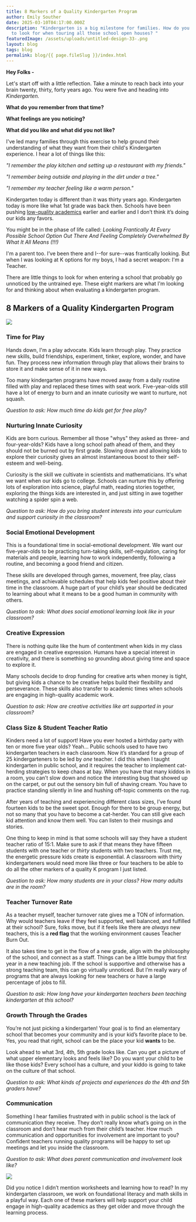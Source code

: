 ```yaml
---
title: 8 Markers of a Quality Kindergarten Program
author: Emily Souther
date: 2025-03-10T04:17:00.000Z
description: "Kindergarten is a big milestone for families. How do you know what
  to look for when touring all those school open houses? "
featuredImage: /assets/uploads/untitled-design-33-.png
layout: blog
tags: blog
permalink: blog/{{ page.fileSlug }}/index.html
---
```


**Hey Folks -**

Let's start off with a little reflection. Take a minute to reach back into your brain twenty, thirty, forty years ago. You were five and heading into _Kindergarten._

**What do you remember from that time?**

**What feelings are you noticing?**

**What did you like and what did you not like?**

I've led many families through this exercise to help ground their understanding of what they want from their child's Kindergarten experience. I hear a lot of things like this:

_"I remember the play kitchen and setting up a restaurant with my friends."_

_"I remember being outside and playing in the dirt under a tree."_

_"I remember my teacher feeling like a warm person."_

Kindergarten today is different than it was thirty years ago. Kindergarten today is more like what 1st grade was back then. Schools have been pushing [low-quality academics](https://osoberry.school/blog/2025-03-13_high-quality-vs-low-quality-academics/) earlier and earlier and I don’t think it’s doing our kids any favors.

You might be in the phase of life called: _Looking Frantically At Every Possible School Option Out There And Feeling Completely Overwhelmed By What It All Means (!!!)_

I'm a parent too. I’ve been there and I--for sure--was frantically looking. But when I was looking at K options for my boys, I had a secret weapon: I'm a Teacher.

There are little things to look for when entering a school that probably go unnoticed by the untrained eye. These eight markers are what I'm looking for and thinking about when evaluating a kindergarten program.

## 8 Markers of a Quality Kindergarten Program

![](/assets/uploads/photobanner-1-.png)

### **Time for Play**

Hands down, I'm a play advocate. Kids learn through play. They practice new skills, build friendships, experiment, tinker, explore, wonder, and have fun. They process new information through play that allows their brains to store it and make sense of it in new ways.

Too many kindergarten programs have moved away from a daily routine filled with play and replaced these times with seat work. Five-year-olds still have a lot of energy to burn and an innate curiosity we want to nurture, not squash.

_Question to ask: How much time do kids get for free play?_

### **Nurturing Innate Curiosity**

Kids are born curious. Remember all those "whys" they asked as three- and four-year-olds? Kids have a long school path ahead of them, and they should not be burned out by first grade. Slowing down and allowing kids to explore their curiosity gives an almost instantaneous boost to their self-esteem and well-being.

Curiosity is the skill we cultivate in scientists and mathematicians. It's what we want when our kids go to college. Schools can nurture this by offering lots of exploration into science, playful math, reading stories together, exploring the things kids are interested in, and just sitting in awe together watching a spider spin a web.

_Question to ask: How do you bring student interests into your curriculum and support curiosity in the classroom?_

### **Social Emotional Development**

This is a foundational time in social-emotional development. We want our five-year-olds to be practicing turn-taking skills, self-regulation, caring for materials and people, learning how to work independently, following a routine, and becoming a good friend and citizen.

These skills are developed through games, movement, free play, class meetings, and achievable schedules that help kids feel positive about their time in the classroom. A huge part of your child’s year should be dedicated to learning about what it means to be a good human in community with others.

_Question to ask: What does social emotional learning look like in your classroom?_

### **Creative Expression**

There is nothing quite like the hum of contentment when kids in my class are engaged in creative expression. Humans have a special interest in creativity, and there is something so grounding about giving time and space to explore it.

Many schools decide to drop funding for creative arts when money is tight, but giving kids a chance to be creative helps build their flexibility and perseverance. These skills also transfer to academic times when schools are engaging in high-quality academic work.

_Question to ask: How are creative activities like art supported in your classroom?_

### **Class Size & Student Teacher Ratio**

Kinders need a lot of support! Have you ever hosted a birthday party with ten or more five year olds? Yeah… Public schools used to have two kindergarten teachers in each classroom. Now it’s standard for a group of 25 kindergarteners to be led by _one_ teacher. I did this when I taught kindergarten in public school, and it requires the teacher to implement cat-herding strategies to keep chaos at bay. When you have that many kiddos in a room, you can’t slow down and notice the interesting bug that showed up on the carpet, or put out the sensory bin full of shaving cream. You have to practice standing silently in line and hushing off-topic comments on the rug.

After years of teaching and experiencing different class sizes, I’ve found fourteen kids to be the sweet spot. Enough for there to be group energy, but not so many that you have to become a cat-herder. You can still give each kid attention and know them well. You can listen to their musings and stories.

One thing to keep in mind is that some schools will say they have a student teacher ratio of 15:1. Make sure to ask if that means they have fifteen students with one teacher or _thirty_ students with two teachers. Trust me, the energetic pressure kids create is exponential. A classroom with thirty kindergarteners would need more like three or four teachers to be able to do all the other markers of a quality K program I just listed.

_Question to ask: How many students are in your class? How many adults are in the room?_

### **Teacher Turnover Rate**

As a teacher myself, teacher turnover rate gives me a TON of information. Why would teachers leave if they feel supported, well balanced, and fulfilled at their school? Sure, folks move, but if it feels like there are _always_ new teachers, this is a **red flag** that the working environment causes Teacher Burn Out.

It also takes time to get in the flow of a new grade, align with the philosophy of the school, and connect as a staff. Things can be a little bumpy that first year in a new teaching job. If the school is supportive and otherwise has a strong teaching team, this can go virtually unnoticed. But I’m really wary of programs that are always looking for new teachers or have a large percentage of jobs to fill.

_Question to ask: How long have your kindergarten teachers been teaching kindergarten at this school?_

### **Growth Through the Grades**

You’re not just picking a kindergarten! Your goal is to find an elementary school that becomes your community and is your kid’s favorite place to be. Yes, you read that right, school can be the place your kid **wants** to be.

Look ahead to what 3rd, 4th, 5th grade looks like. Can you get a picture of what upper elementary looks and feels like? Do you want your child to be like those kids? Every school has a culture, and your kiddo is going to take on the culture of that school.

_Question to ask: What kinds of projects and experiences do the 4th and 5th graders have?_

### **Communication**

Something I hear families frustrated with in public school is the lack of communication they receive. They don’t really know what’s going on in the classroom and don’t hear much from their child’s teacher. How much communication and opportunities for involvement are important to you? Confident teachers running quality programs will be happy to set up meetings and let you inside the classroom.

_Question to ask: What does parent communication and involvement look like?_

![](/assets/uploads/copy-of-photobanner.png)

Did you notice I didn’t mention worksheets and learning how to read? In my kindergarten classroom, we work on foundational literacy and math skills in a playful way. Each one of these markers will help support your child engage in high-quality academics as they get older and move through the learning process.
